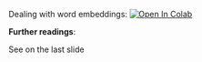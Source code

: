 Dealing with word embeddings:
[![Open In Colab](https://colab.research.google.com/assets/colab-badge.svg)](https://colab.research.google.com/github/girafe-ai/ml-mipt/blob/22s_msai/week0_12_unsupervised/practice_dealing_with_word_embeddings__with_answers.ipynb)

**Further readings**:

See on the last slide 
